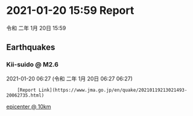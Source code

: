 # 2021-01-20 15:59 Report
令和 二年 1月 20日 15:59

## Earthquakes
### Kii-suido @ M2.6
2021-01-20 06:27 (令和 二年 1月 20日 06:27 06:27)
  
        [Report Link](https://www.jma.go.jp/en/quake/20210119213021493-20062735.html)  
[epicenter @ 10km](https://www.google.com/maps/place/34°06'00%22+135°06'00%22/@34.1,135.1,17z/data=!3m1!4b1!4m5!3m4!1s0x0:0x0!8m2!3d34.1!4d135.1)
